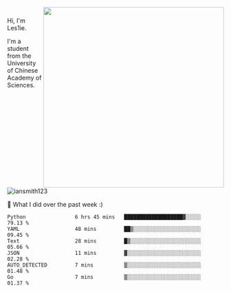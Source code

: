 <img align="right" src="https://github-readme-stats.vercel.app/api?username=iansmith123&show_icons=true&hide_border=true" width="420">

### 
Hi, I'm Les1ie. 

I'm a student from the University of Chinese Academy of Sciences.

<img src="https://komarev.com/ghpvc/?username=iansmith123" alt="iansmith123" />




🔭 What I did over the past week :)
<!--START_SECTION:waka-->

```text
Python                6 hrs 45 mins   ███████████████████▓░░░░░   79.13 %
YAML                  48 mins         ██▒░░░░░░░░░░░░░░░░░░░░░░   09.45 %
Text                  28 mins         █▒░░░░░░░░░░░░░░░░░░░░░░░   05.66 %
JSON                  11 mins         ▓░░░░░░░░░░░░░░░░░░░░░░░░   02.28 %
AUTO_DETECTED         7 mins          ▒░░░░░░░░░░░░░░░░░░░░░░░░   01.48 %
Go                    7 mins          ▒░░░░░░░░░░░░░░░░░░░░░░░░   01.37 %
```

<!--END_SECTION:waka-->


<!--
**IanSmith123/IanSmith123** is a ✨ _special_ ✨ repository because its `README.md` (this file) appears on your GitHub profile.
<img src="https://github.githubassets.com/images/spinners/octocat-spinner-64.gif">

Here are some ideas to get you started:

- 🔭 I’m currently working on ...
- 🌱 I’m currently learning ...
- 👯 I’m looking to collaborate on ...
- 🤔 I’m looking for help with ...
- 💬 Ask me about ...
- 📫 How to reach me: ...
- 😄 Pronouns: ...
- ⚡ Fun fact: ...
-->
